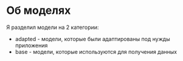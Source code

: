 # Об моделях
Я разделил модели на 2 категории:
- adapted - модели, которые были адаптированы под нужды приложения
- base - модели, которые используются для получения данных
